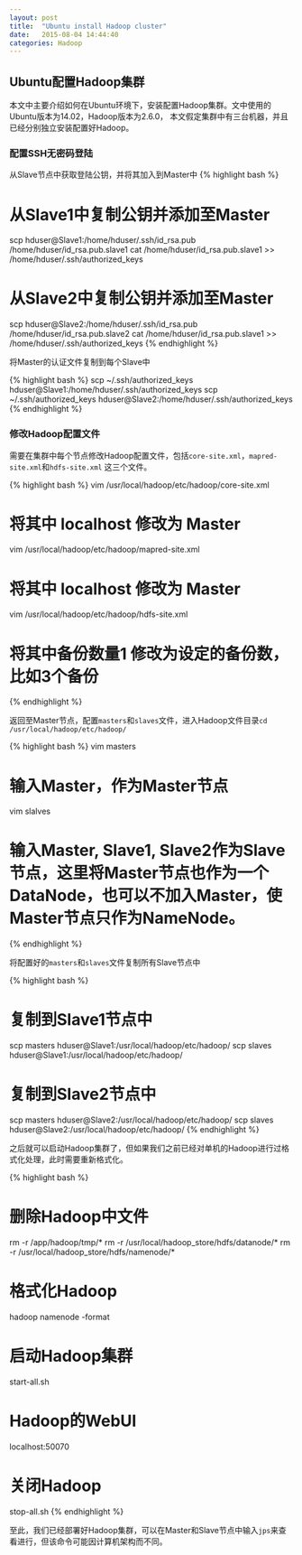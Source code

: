 ```yaml
---
layout: post
title:  "Ubuntu install Hadoop cluster"
date:   2015-08-04 14:44:40
categories: Hadoop
---
```


## Ubuntu配置Hadoop集群

本文中主要介绍如何在Ubuntu环境下，安装配置Hadoop集群。文中使用的Ubuntu版本为14.02，Hadoop版本为2.6.0，
本文假定集群中有三台机器，并且已经分别独立安装配置好Hadoop。

### 配置SSH无密码登陆

从Slave节点中获取登陆公钥，并将其加入到Master中
{% highlight bash %}
# 从Slave1中复制公钥并添加至Master
scp hduser@Slave1:/home/hduser/.ssh/id_rsa.pub /home/hduser/id_rsa.pub.slave1
cat /home/hduser/id_rsa.pub.slave1 >> /home/hduser/.ssh/authorized_keys

# 从Slave2中复制公钥并添加至Master
scp hduser@Slave2:/home/hduser/.ssh/id_rsa.pub /home/hduser/id_rsa.pub.slave2
cat /home/hduser/id_rsa.pub.slave1 >> /home/hduser/.ssh/authorized_keys
{% endhighlight %}

将Master的认证文件复制到每个Slave中

{% highlight  bash %}
scp ~/.ssh/authorized_keys hduser@Slave1:/home/hduser/.ssh/authorized_keys
scp ~/.ssh/authorized_keys hduser@Slave2:/home/hduser/.ssh/authorized_keys
{% endhighlight %}

### 修改Hadoop配置文件

需要在集群中每个节点修改Hadoop配置文件，包括`core-site.xml`，`mapred-site.xml`和`hdfs-site.xml`
这三个文件。

{% highlight  bash %}
vim /usr/local/hadoop/etc/hadoop/core-site.xml
# 将其中 localhost 修改为 Master

vim /usr/local/hadoop/etc/hadoop/mapred-site.xml
# 将其中 localhost 修改为 Master

vim /usr/local/hadoop/etc/hadoop/hdfs-site.xml
# 将其中备份数量1 修改为设定的备份数，比如3个备份
{% endhighlight %}

返回至Master节点，配置`masters`和`slaves`文件，进入Hadoop文件目录`cd /usr/local/hadoop/etc/hadoop/`

{% highlight  bash %}
vim masters
# 输入Master，作为Master节点

vim slalves
# 输入Master, Slave1, Slave2作为Slave节点，这里将Master节点也作为一个DataNode，也可以不加入Master，使Master节点只作为NameNode。
{% endhighlight %}

将配置好的`masters`和`slaves`文件复制所有Slave节点中

{% highlight  bash %}
# 复制到Slave1节点中
scp masters hduser@Slave1:/usr/local/hadoop/etc/hadoop/
scp slaves  hduser@Slave1:/usr/local/hadoop/etc/hadoop/

# 复制到Slave2节点中
scp masters hduser@Slave2:/usr/local/hadoop/etc/hadoop/
scp slaves  hduser@Slave2:/usr/local/hadoop/etc/hadoop/
{% endhighlight %}

之后就可以启动Hadoop集群了，但如果我们之前已经对单机的Hadoop进行过格式化处理，此时需要重新格式化。

{% highlight  bash %}
# 删除Hadoop中文件
rm -r /app/hadoop/tmp/*
rm -r /usr/local/hadoop_store/hdfs/datanode/*
rm -r /usr/local/hadoop_store/hdfs/namenode/*

# 格式化Hadoop
hadoop namenode -format

# 启动Hadoop集群
start-all.sh

# Hadoop的WebUI
localhost:50070

# 关闭Hadoop
stop-all.sh
{% endhighlight %}

至此，我们已经部署好Hadoop集群，可以在Master和Slave节点中输入`jps`来查看进行，但该命令可能因计算机架构而不同。